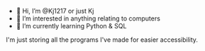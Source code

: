 - 👋 Hi, I’m @Kj1217 or just Kj
- 👀 I’m interested in anything relating to computers
- 🌱 I’m currently learning Python & SQL

I'm just storing all the programs I've made for easier accessibility.

<!---
Kj1217/Kj1217 is a ✨ special ✨ repository because its `README.md` (this file) appears on your GitHub profile.
You can click the Preview link to take a look at your changes.
--->
